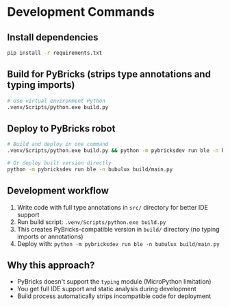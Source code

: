 # Development Commands

## Install dependencies
```bash
pip install -r requirements.txt
```

## Build for PyBricks (strips type annotations and typing imports)
```bash
# Use virtual environment Python
.venv/Scripts/python.exe build.py
```

## Deploy to PyBricks robot
```bash
# Build and deploy in one command
.venv/Scripts/python.exe build.py && python -m pybricksdev run ble -n bubulux build/main.py

# Or deploy built version directly
python -m pybricksdev run ble -n bubulux build/main.py
```

## Development workflow
1. Write code with full type annotations in `src/` directory for better IDE support
2. Run build script: `.venv/Scripts/python.exe build.py` 
3. This creates PyBricks-compatible version in `build/` directory (no typing imports or annotations)
4. Deploy with: `python -m pybricksdev run ble -n bubulux build/main.py`

## Why this approach?
- PyBricks doesn't support the `typing` module (MicroPython limitation)
- You get full IDE support and static analysis during development
- Build process automatically strips incompatible code for deployment